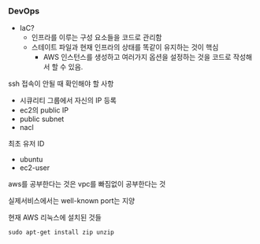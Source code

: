 ### DevOps
- IaC?
    - 인프라를 이루는 구성 요소들을 코드로 관리함
    - 스테이트 파일과 현재 인프라의 상태를 똑같이 유지하는 것이 핵심
        - AWS 인스턴스를 생성하고 여러가지 옵션을 설정하는 것을 코드로 작성해서 할 수 있음.
    
 ssh 접속이 안될 때 확인해야 할 사항

- 시큐리티 그룹에서 자신의 IP 등록
- ec2의 public IP
- public subnet
- nacl

최초 유저 ID
- ubuntu
- ec2-user

aws를 공부한다는 것은 vpc를 빠짐없이 공부한다는 것

실제서비스에서는 well-known port는 지양

현재 AWS 리눅스에 설치된 것들

```tsx
sudo apt-get install zip unzip
```
